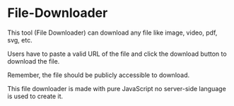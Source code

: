 # File-Downloader
This tool (File Downloader) can download any file like image, video, pdf, svg, etc.

Users have to paste a valid URL of the file and click the download button to download the file.

Remember, the file should be publicly accessible to download.

This file downloader is made with pure JavaScript no server-side language is used to create it.

